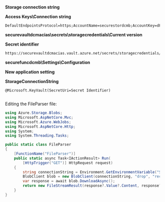 **Storage connection string**

**Access Keys\Connection string**

```
DefaultEndpointsProtocol=https;AccountName=securestordcmb;AccountKey=dFbO2jjL0Fb4IyZteXE/J5AmDYftdfrkA2jQl3IXs1hO/oT193WBXT0iJCa7kY2nE3nURGIwa5vHahKTFiWSBg==;EndpointSuffix=core.windows.net
```

**securevaultdcmacias\secrets\storagecredentials\Current version**

**Secret identifier**

```
https://securevaultdcmacias.vault.azure.net/secrets/storagecredentials/f42c182656c940bdba434d511426856c
```



**securefuncdcmb\Settings\Configuration**

**New application setting**

**StorageConnectionString**

```
@Microsoft.KeyVault(SecretUri=Secret Identifier)
```

```

```



Editing the FileParser file:

```csharp
using Azure.Storage.Blobs;
using Microsoft.AspNetCore.Mvc;
using Microsoft.Azure.WebJobs;
using Microsoft.AspNetCore.Http;
using System;
using System.Threading.Tasks;

public static class FileParser
{
    [FunctionName("FileParser")]
    public static async Task<IActionResult> Run(
        [HttpTrigger("GET")] HttpRequest request)
    {
        string connectionString = Environment.GetEnvironmentVariable("StorageConnectionString");
        BlobClient blob = new BlobClient(connectionString, "drop", "records.json");
        var response = await blob.DownloadAsync();
        return new FileStreamResult(response?.Value?.Content, response?.Value?.ContentType);
    }
}
```